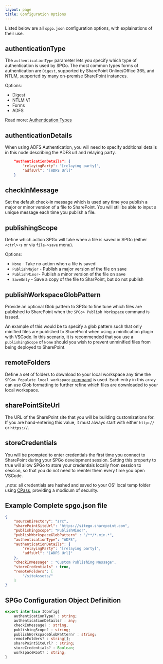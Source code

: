 ```yaml
---
layout: page
title: Configuration Options
---
```


Listed below are all `spgo.json` configuration options, with explainations of their use.

## authenticationType
The `authenticationType` parameter lets you specify which type of authentication is used by SPGo. The most common types forms of authentication are `Digest`, supported by SharePoint Online/Office 365, and NTLM, supported by many on-premise SharePoint instances.

Options:
* Digest
* NTLM V1
* Forms
* ADFS

Read more: [Authentication Types](https://github.com/readysitego/spgo/wiki#authentication)

## authenticationDetails
When using ADFS Authentication, you will need to specify additional details in this node describing the ADFS url and relaying party.

```json
    "authenticationDetails": {
        "relayingParty": "[relaying party]",
        "adfsUrl": "[ADFS Url]"
    }
```
## checkInMessage
Set the default check-in message which is used any time you publish a major or minor version of a file to SharePoint. You will still be able to input a unique message each time you publish a file.

## publishingScope
Define which action SPGo will take when a file is saved in SPGo (either `<ctrl>+s` or via `file->save` menu).

Options:
* `None` - Take no action when a file is saved
* `PublishMajor` - Publish a major version of the file on save
* `PublishMinor`- Publish a minor version of the file on save
* `SaveOnly` - Save a copy of the file to SharPoint, but do not publish

## publishWorkspaceGlobPattern
Provide an optional Glob pattern to SPGo to fine tune which files are published to SharePoint when the `SPGo> Publish Workspace` command is issued.

An example of this would be to specify a glob pattern such that only minified files are published to SharePoint when using a minification plugin with VSCode. In this scenario, it is recommended that you use a `publishingScope` of `None` should you wish to prevent unminified files from being deployed to SharePoint.

## remoteFolders
Define a set of folders to download to your local workspace any time the `SPGo> Populate local workspace` [command](/spgo/commands/populate-workspace) is used. Each entry in this array can use Glob formatting to further refine which files are downloaded to your local workspace.

## sharePointSiteUrl
The URL of the SharePoint site that you will be building customizations for. If you are hand-entering this value, it must always start with either `http://` or `https://`.

## storeCredentials
You will be prompted to enter credentials the first time you connect to SharePoint during your SPGo development session. Setting this property to true will allow SPGo to store your credentials locally from session to session, so that you do not need to reenter them every time you open VSCode.

_note: all credentials are hashed and saved to your OS' local temp folder using [CPass](https://www.npmjs.com/package/cpass), providing a modicum of security.

## Example Complete spgo.json file
``` json
{
    "sourceDirectory": "src",
    "sharePointSiteUrl": "https://sitego.sharepoint.com",
    "publishingScope": "PublishMinor",
    "publishWorkspaceGlobPattern" : "/**/*.min.*",
    "authenticationType": "ADFS",
    "authenticationDetails": {
        "relayingParty": "[relaying party]",
        "adfsUrl": "[ADFS Url]"
    },
    "checkInMessage" : "Custom Publishing Message",
    "storeCredentials" : true,
    "remoteFolders": [
        "/siteAssets/"
    ]
}
```

## SPGo Configuration Object Definition
``` typescript
export interface IConfig{
    authenticationType? : string;
    authenticationDetails? : any;
    checkInMessage? : string,
    publishingScope? : string;
    publishWorkspaceGlobPattern? : string;
    remoteFolders? : string[];
    sharePointSiteUrl? : string;
    storeCredentials? : Boolean;
    workspaceRoot? : string;
}
```
